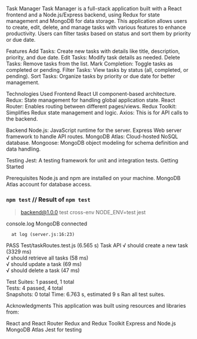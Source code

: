 Task Manager
Task Manager is a full-stack application built with a React frontend and a Node.js/Express backend, using Redux for state management and MongoDB for data storage. This application allows users to create, edit, delete, and manage tasks with various features to enhance productivity. Users can filter tasks based on status and sort them by priority or due date.

Features
Add Tasks: Create new tasks with details like title, description, priority, and due date.
Edit Tasks: Modify task details as needed.
Delete Tasks: Remove tasks from the list.
Mark Completion: Toggle tasks as completed or pending.
Filter Tasks: View tasks by status (all, completed, or pending).
Sort Tasks: Organize tasks by priority or due date for better management.

Technologies Used
Frontend
React UI component-based architecture.
Redux: State management for handling global application state.
React Router: Enables routing between different pages/views.
Redux Toolkit: Simplifies Redux state management and logic.
Axios: This is for API calls to the backend.

Backend
Node.js: JavaScript runtime for the server.
Express Web server framework to handle API routes.
MongoDB Atlas: Cloud-hosted NoSQL database.
Mongoose: MongoDB object modeling for schema definition and data handling.

Testing
Jest: A testing framework for unit and integration tests.
Getting Started

Prerequisites
Node.js and npm are installed on your machine.
MongoDB Atlas account for database access.

### `npm test` // Result of `npm test`

> backend@1.0.0 test
> cross-env NODE_ENV=test jest

  console.log
    MongoDB connected

      at log (server.js:16:23)

 PASS  Test/taskRoutes.test.js (6.565 s)
  Task API
    √ should create a new task (3329 ms)                                                                
    √ should retrieve all tasks (58 ms)                                                                 
    √ should update a task (69 ms)                                                                      
    √ should delete a task (47 ms)                                                                      
                                                                                                        
Test Suites: 1 passed, 1 total                                                                          
Tests:       4 passed, 4 total                                                                          
Snapshots:   0 total
Time:        6.763 s, estimated 9 s
Ran all test suites.

Acknowledgments
This application was built using resources and libraries from:

React and React Router
Redux and Redux Toolkit
Express and Node.js
MongoDB Atlas
Jest for testing


